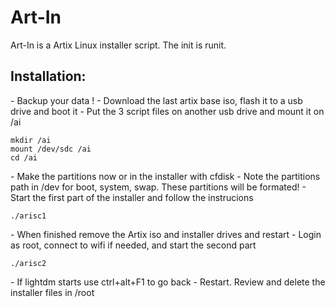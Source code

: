 # Art-In
Art-In is a Artix Linux installer script. The init is runit.
## Installation:
\- Backup your data !
\- Download the last artix base iso, flash it to a usb drive and boot it
\- Put the 3 script files on another usb drive and mount it on /ai
```
mkdir /ai
mount /dev/sdc /ai
cd /ai
```
\- Make the partitions now or in the installer with cfdisk
\- Note the partitions path in /dev for boot, system, swap. These partitions will be formated!
\- Start the first part of the installer and follow the instrucions
```
./arisc1
```
\- When finished remove the Artix iso and installer drives and restart
\- Login as root, connect to wifi if needed, and start the second part
```
./arisc2
```
\- If lightdm starts use ctrl+alt+F1 to go back
\- Restart. Review and delete the installer files in /root

